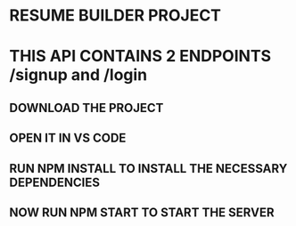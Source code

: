 # RESUME BUILDER PROJECT
# THIS API CONTAINS 2 ENDPOINTS  /signup and /login
## DOWNLOAD THE PROJECT 
## OPEN IT IN VS CODE 
## RUN NPM INSTALL TO INSTALL THE NECESSARY DEPENDENCIES
## NOW RUN NPM START TO START THE SERVER
